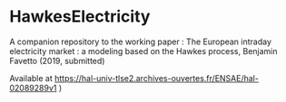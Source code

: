 # HawkesElectricity

A companion repository to the working paper : The European intraday electricity market : a modeling based on the Hawkes process, Benjamin Favetto (2019, submitted)

Available at https://hal-univ-tlse2.archives-ouvertes.fr/ENSAE/hal-02089289v1 )
